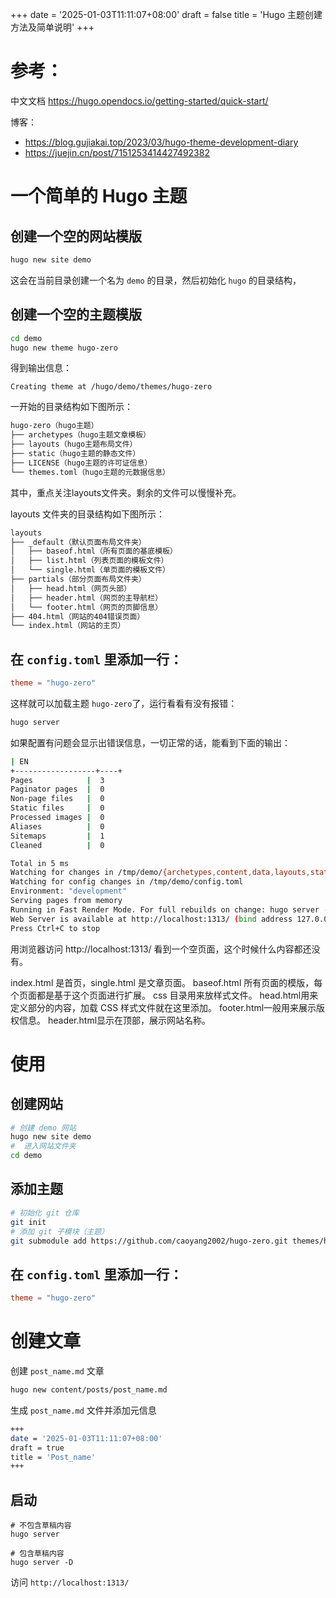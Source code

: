 +++
date = '2025-01-03T11:11:07+08:00'
draft = false
title = 'Hugo 主题创建方法及简单说明'
+++

# 参考：
中文文档 https://hugo.opendocs.io/getting-started/quick-start/

博客：
- https://blog.gujiakai.top/2023/03/hugo-theme-development-diary
- https://juejin.cn/post/7151253414427492382

# 一个简单的 Hugo 主题

## 创建一个空的网站模版

```bash
hugo new site demo
```
这会在当前目录创建一个名为 `demo` 的目录，然后初始化 `hugo` 的目录结构，

## 创建一个空的主题模版

```bash
cd demo
hugo new theme hugo-zero
```

得到输出信息：

```
Creating theme at /hugo/demo/themes/hugo-zero
```

一开始的目录结构如下图所示：

```bash
hugo-zero（hugo主题）
├── archetypes（hugo主题文章模板）
├── layouts（hugo主题布局文件）
├── static（hugo主题的静态文件）
├── LICENSE（hugo主题的许可证信息）
└── themes.toml（hugo主题的元数据信息）
```
其中，重点关注layouts文件夹。剩余的文件可以慢慢补充。

layouts 文件夹的目录结构如下图所示：

```bash
layouts
├── _default（默认页面布局文件夹）
│   ├── baseof.html（所有页面的基底模板）
│   ├── list.html（列表页面的模板文件）
│   └── single.html（单页面的模板文件）
├── partials（部分页面布局文件夹）
│   ├── head.html（网页头部）
│   ├── header.html（网页的主导航栏）
│   └── footer.html（网页的页脚信息）
├── 404.html（网站的404错误页面）
└── index.html（网站的主页）
```

## 在 `config.toml` 里添加一行：

```toml
theme = "hugo-zero"
```

这样就可以加载主题 `hugo-zero`了，运行看看有没有报错：

```bash
hugo server
```

如果配置有问题会显示出错误信息，一切正常的话，能看到下面的输出：

```bash
| EN
+------------------+----+
Pages            |  3
Paginator pages  |  0
Non-page files   |  0
Static files     |  0
Processed images |  0
Aliases          |  0
Sitemaps         |  1
Cleaned          |  0

Total in 5 ms
Watching for changes in /tmp/demo/{archetypes,content,data,layouts,static,themes}
Watching for config changes in /tmp/demo/config.toml
Environment: "development"
Serving pages from memory
Running in Fast Render Mode. For full rebuilds on change: hugo server --disableFastRender
Web Server is available at http://localhost:1313/ (bind address 127.0.0.1)
Press Ctrl+C to stop
```

用浏览器访问 http://localhost:1313/ 看到一个空页面，这个时候什么内容都还没有。

index.html 是首页，single.html 是文章页面。
baseof.html 所有页面的模版，每个页面都是基于这个页面进行扩展。
css 目录用来放样式文件。
head.html用来定义<head>部分的内容，加载 CSS 样式文件就在这里添加。
footer.html一般用来展示版权信息。
header.html显示在顶部，展示网站名称。


# 使用

## 创建网站

```bash
# 创建 demo 网站
hugo new site demo
#  进入网站文件夹
cd demo
```

## 添加主题

```bash
# 初始化 git 仓库
git init
# 添加 git 子模块（主题）
git submodule add https://github.com/caoyang2002/hugo-zero.git themes/hugo-zero
```



## 在 `config.toml` 里添加一行：

```toml
theme = "hugo-zero"
```

# 创建文章

创建 `post_name.md` 文章

```bash
hugo new content/posts/post_name.md
```

生成 `post_name.md` 文件并添加元信息

```bash
+++
date = '2025-01-03T11:11:07+08:00'
draft = true
title = 'Post_name'
+++
```
## 启动

```bahs
# 不包含草稿内容
hugo server

# 包含草稿内容
hugo server -D
```

访问 `http://localhost:1313/`
